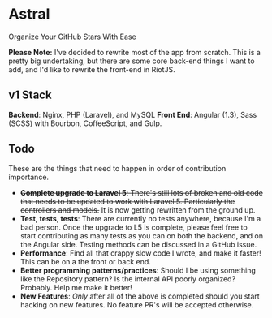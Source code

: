 # Astral
Organize Your GitHub Stars With Ease

**Please Note:** I've decided to rewrite most of the app from scratch. This is a pretty big undertaking, but there are some core back-end things I want to add, and I'd like to rewrite the front-end in RiotJS.

## v1 Stack

**Backend**: Nginx, PHP (Laravel), and MySQL
**Front End**: Angular (1.3), Sass (SCSS) with Bourbon, CoffeeScript, and Gulp.

## Todo

These are the things that need to happen in order of contribution importance.

- ~~**Complete upgrade to Laravel 5**: There's still lots of broken and old code that needs to be updated to work with Laravel 5. Particularly the controllers and models.~~ It is now getting rewritten from the ground up.
- **Test, tests, tests**: There are currently no tests anywhere, because I'm a bad person. Once the upgrade to L5 is complete, please feel free to start contributing as many tests as you can on both the backend, and on the Angular side. Testing methods can be discussed in a GitHub issue.
- **Performance**: Find all that crappy slow code I wrote, and make it faster! This can be on a the front or back end.
- **Better programming patterns/practices**: Should I be using something like the Repository pattern? Is the internal API poorly organized? Probably. Help me make it better!
- **New Features**: _Only_ after all of the above is completed should you start hacking on new features. No feature PR's will be accepted otherwise.
